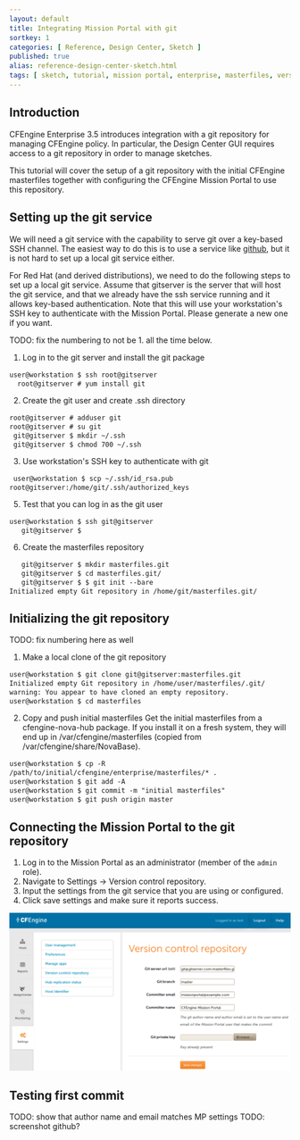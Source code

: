 ```yaml
---
layout: default
title: Integrating Mission Portal with git
sortkey: 1
categories: [ Reference, Design Center, Sketch ]
published: true
alias: reference-design-center-sketch.html
tags: [ sketch, tutorial, mission portal, enterprise, masterfiles, version control ]
---
```


## Introduction

CFEngine Enterprise 3.5 introduces integration with a git repository for managing
CFEngine policy. In particular, the Design Center GUI requires access to a git
repository in order to manage sketches.

This tutorial will cover the setup of a git repository with the initial CFEngine
masterfiles together with configuring the CFEngine Mission Portal to use this repository.


## Setting up the git service

We will need a git service with the capability to serve git over a key-based SSH channel.
The easiest way to do this is to use a service like [github](https://github.com/), but it
is not hard to set up a local git service either.

For Red Hat (and derived distributions), we need to do the following steps to set up a local git service.
Assume that gitserver is the server that will host the git service, and that we already have
the ssh service running and it allows key-based authentication. Note that this will use your
workstation's SSH key to authenticate with the Mission Portal. Please generate a new one if you want.

TODO: fix the numbering to not be 1. all the time below.

1. Log in to the git server and install the git package
````
user@workstation $ ssh root@gitserver
  root@gitserver # yum install git
````

2. Create the git user and create .ssh directory
````
root@gitserver # adduser git
root@gitserver # su git
 git@gitserver $ mkdir ~/.ssh
 git@gitserver $ chmod 700 ~/.ssh
````

3. Use workstation's SSH key to authenticate with git
````
 user@workstation $ scp ~/.ssh/id_rsa.pub root@gitserver:/home/git/.ssh/authorized_keys
````

5. Test that you can log in as the git user
````
user@workstation $ ssh git@gitserver
   git@gitserver $
````

6. Create the masterfiles repository
````
   git@gitserver $ mkdir masterfiles.git
   git@gitserver $ cd masterfiles.git/
   git@gitserver $ $ git init --bare
Initialized empty Git repository in /home/git/masterfiles.git/
````

## Initializing the git repository

TODO: fix numbering here as well

1. Make a local clone of the git repository
````
user@workstation $ git clone git@gitserver:masterfiles.git
Initialized empty Git repository in /home/user/masterfiles/.git/
warning: You appear to have cloned an empty repository.
user@workstation $ cd masterfiles
````

2. Copy and push initial masterfiles
Get the initial masterfiles from a cfengine-nova-hub package.
If you install it on a fresh system, they will end up in
/var/cfengine/masterfiles (copied from /var/cfengine/share/NovaBase).
````
user@workstation $ cp -R /path/to/initial/cfengine/enterprise/masterfiles/* .
user@workstation $ git add -A
user@workstation $ git commit -m "initial masterfiles"
user@workstation $ git push origin master
````


## Connecting the Mission Portal to the git repository

1. Log in to the Mission Portal as an administrator (member of the `admin` role).
2. Navigate to Settings -> Version control repository.
3. Input the settings from the git service that you are using or configured.
4. Click save settings and make sure it reports success.

![Mission Portal Version control repository settings](mp-vcs-settings.png)


## Testing first commit

TODO: show that author name and email matches MP settings
TODO: screenshot github?